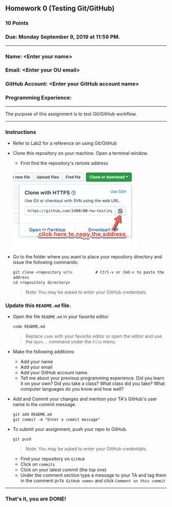 ## Homework 0 (Testing Git/GitHub)

### 10 Points

### Due: Monday September 9, 2019 at 11:59 PM.

---

### Name: \<Enter your name>

### Email: \<Enter your OU email>

### GitHub Account: \<Enter your GitHub account name>

### Programming Experience:



---

The purpose of this assignment is to test Git/GitHub workflow.

---

### Instructions

- Refer to Lab2 for a reference on using Git/GitHub
- Clone this repository on your machine. Open a terminal window.
  - First find the repository's remote address

  ![](remote-addr.png)

- Go to the folder where you want to place your repository directory and issue the following commands:

    ```console
    git clone <repository url>          # Ctrl-v or Cmd-v to paste the address
    cd <repository directory>
    ```
    > Note: You may be asked to enter your GitHub credentials.

### Update this `README.md` file. ###
- Open the file `README.md` in your favorite editor
     ```console
    code README.md
    ```
    > Replace `code` with your favorite editor or open the editor and use the `Open..` command under the `File` menu.

- Make the following additions:
  - Add your name
  - Add your email
  - Add your GitHub account name.
  - Tell me about your previous programming experience. Did you learn it on your own? Did you take a class? What class did you take? What computer languages do you know and how well?

- Add and Commit your changes and mention your TA's GitHub's user name in the commit message.

    ```console
    git add README.md
    git commit -m "Enter a commit message"
    ```

- To submit your assignment, push your repo to GitHub.
    ```console
    git push
    ```
    > Note: You may be asked to enter your GitHub credentials.

  - Find your repository on `GitHub`
  - Click on `commits`
  - Click on your latest commit (the top one)
  - Under the comment section type a message to your TA and tag them in the comment `@<TA GitHub name>` and click `Comment on this commit`
  
---

### That's it, you are DONE!